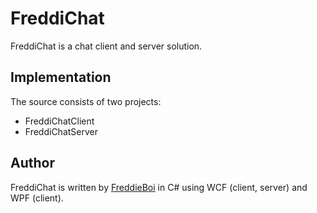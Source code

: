 FreddiChat
==========
FreddiChat is a chat client and server solution. 

Implementation
--------------
The source consists of two projects:
* FreddiChatClient
* FreddiChatServer

Author
------
FreddiChat is written by [FreddieBoi](https://github.com/FreddieBoi "FreddieBoi on github") in C# using WCF (client, server) and WPF (client).
